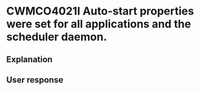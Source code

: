 # CWMCO4021I Auto-start properties were set for all applications and the scheduler daemon.

## Explanation

## User response